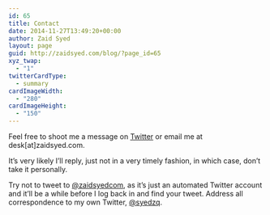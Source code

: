 ```yaml
---
id: 65
title: Contact
date: 2014-11-27T13:49:20+00:00
author: Zaid Syed
layout: page
guid: http://zaidsyed.com/blog/?page_id=65
xyz_twap:
  - "1"
twitterCardType:
  - summary
cardImageWidth:
  - "280"
cardImageHeight:
  - "150"
---
```

Feel free to shoot me a message on [Twitter](http://twitter.com/syedzq "Zaid Syed - Twitter") or email me at desk[at]zaidsyed.com.

It&#8217;s very likely I&#8217;ll reply, just not in a very timely fashion, in which case, don&#8217;t take it personally.

Try not to tweet to [@zaidsyedcom](http://twitter.com/zaidsyedcom "Command-Z - Twitter"), as it&#8217;s just an automated Twitter account and it&#8217;ll be a while before I log back in and find your tweet. Address all correspondence to my own Twitter, [@syedzq](http://twitter.com/syedzq "Zaid Syed - Twitter").